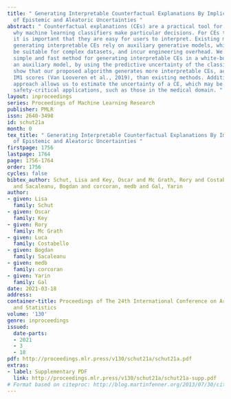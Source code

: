 ```yaml
---
title: " Generating Interpretable Counterfactual Explanations By Implicit Minimisation
  of Epistemic and Aleatoric Uncertainties "
abstract: " Counterfactual explanations (CEs) are a practical tool for demonstrating
  why machine learning classifiers make particular decisions. For CEs to be useful,
  it is important that they are easy for users to interpret. Existing methods for
  generating interpretable CEs rely on auxiliary generative models, which may not
  be suitable for complex datasets, and incur engineering overhead. We introduce a
  simple and fast method for generating interpretable CEs in a white-box setting without
  an auxiliary model, by using the predictive uncertainty of the classifier. Our experiments
  show that our proposed algorithm generates more interpretable CEs, according to
  IM1 scores (Van Looveren et al., 2019), than existing methods. Additionally, our
  approach allows us to estimate the uncertainty of a CE, which may be important in
  safety-critical applications, such as those in the medical domain. "
layout: inproceedings
series: Proceedings of Machine Learning Research
publisher: PMLR
issn: 2640-3498
id: schut21a
month: 0
tex_title: " Generating Interpretable Counterfactual Explanations By Implicit Minimisation
  of Epistemic and Aleatoric Uncertainties "
firstpage: 1756
lastpage: 1764
page: 1756-1764
order: 1756
cycles: false
bibtex_author: Schut, Lisa and Key, Oscar and Mc Grath, Rory and Costabello, Luca
  and Sacaleanu, Bogdan and corcoran, medb and Gal, Yarin
author:
- given: Lisa
  family: Schut
- given: Oscar
  family: Key
- given: Rory
  family: Mc Grath
- given: Luca
  family: Costabello
- given: Bogdan
  family: Sacaleanu
- given: medb
  family: corcoran
- given: Yarin
  family: Gal
date: 2021-03-18
address: 
container-title: Proceedings of The 24th International Conference on Artificial Intelligence
  and Statistics
volume: '130'
genre: inproceedings
issued:
  date-parts:
  - 2021
  - 3
  - 18
pdf: http://proceedings.mlr.press/v130/schut21a/schut21a.pdf
extras:
- label: Supplementary PDF
  link: http://proceedings.mlr.press/v130/schut21a/schut21a-supp.pdf
# Format based on citeproc: http://blog.martinfenner.org/2013/07/30/citeproc-yaml-for-bibliographies/
---
```

